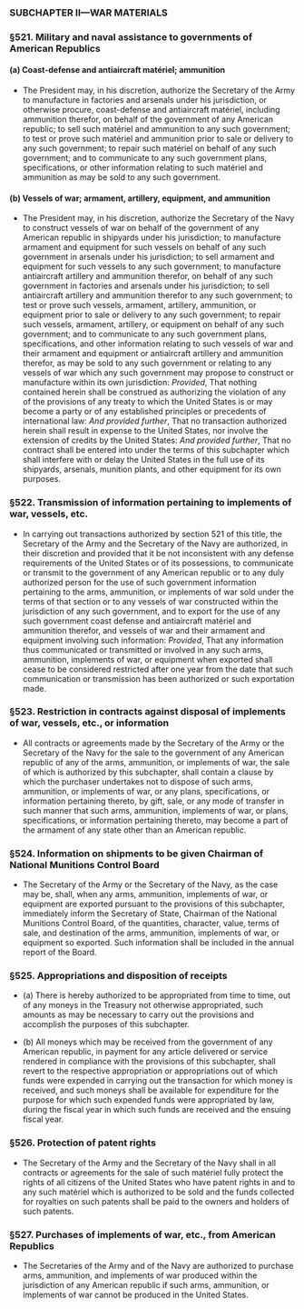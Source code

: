 ### SUBCHAPTER II—WAR MATERIALS

### §521. Military and naval assistance to governments of American Republics
#### (a) Coast-defense and antiaircraft matériel; ammunition
* The President may, in his discretion, authorize the Secretary of the Army to manufacture in factories and arsenals under his jurisdiction, or otherwise procure, coast-defense and antiaircraft matériel, including ammunition therefor, on behalf of the government of any American republic; to sell such matériel and ammunition to any such government; to test or prove such matériel and ammunition prior to sale or delivery to any such government; to repair such matériel on behalf of any such government; and to communicate to any such government plans, specifications, or other information relating to such matériel and ammunition as may be sold to any such government.

#### (b) Vessels of war; armament, artillery, equipment, and ammunition
* The President may, in his discretion, authorize the Secretary of the Navy to construct vessels of war on behalf of the government of any American republic in shipyards under his jurisdiction; to manufacture armament and equipment for such vessels on behalf of any such government in arsenals under his jurisdiction; to sell armament and equipment for such vessels to any such government; to manufacture antiaircraft artillery and ammunition therefor, on behalf of any such government in factories and arsenals under his jurisdiction; to sell antiaircraft artillery and ammunition therefor to any such government; to test or prove such vessels, armament, artillery, ammunition, or equipment prior to sale or delivery to any such government; to repair such vessels, armament, artillery, or equipment on behalf of any such government; and to communicate to any such government plans, specifications, and other information relating to such vessels of war and their armament and equipment or antiaircraft artillery and ammunition therefor, as may be sold to any such government or relating to any vessels of war which any such government may propose to construct or manufacture within its own jurisdiction: _Provided_, That nothing contained herein shall be construed as authorizing the violation of any of the provisions of any treaty to which the United States is or may become a party or of any established principles or precedents of international law: _And provided further_, That no transaction authorized herein shall result in expense to the United States, nor involve the extension of credits by the United States: _And provided further_, That no contract shall be entered into under the terms of this subchapter which shall interfere with or delay the United States in the full use of its shipyards, arsenals, munition plants, and other equipment for its own purposes.

### §522. Transmission of information pertaining to implements of war, vessels, etc.
* In carrying out transactions authorized by section 521 of this title, the Secretary of the Army and the Secretary of the Navy are authorized, in their discretion and provided that it be not inconsistent with any defense requirements of the United States or of its possessions, to communicate or transmit to the government of any American republic or to any duly authorized person for the use of such government information pertaining to the arms, ammunition, or implements of war sold under the terms of that section or to any vessels of war constructed within the jurisdiction of any such government, and to export for the use of any such government coast defense and antiaircraft matériel and ammunition therefor, and vessels of war and their armament and equipment involving such information: _Provided_, That any information thus communicated or transmitted or involved in any such arms, ammunition, implements of war, or equipment when exported shall cease to be considered restricted after one year from the date that such communication or transmission has been authorized or such exportation made.

### §523. Restriction in contracts against disposal of implements of war, vessels, etc., or information
* All contracts or agreements made by the Secretary of the Army or the Secretary of the Navy for the sale to the government of any American republic of any of the arms, ammunition, or implements of war, the sale of which is authorized by this subchapter, shall contain a clause by which the purchaser undertakes not to dispose of such arms, ammunition, or implements of war, or any plans, specifications, or information pertaining thereto, by gift, sale, or any mode of transfer in such manner that such arms, ammunition, implements of war, or plans, specifications, or information pertaining thereto, may become a part of the armament of any state other than an American republic.

### §524. Information on shipments to be given Chairman of National Munitions Control Board
* The Secretary of the Army or the Secretary of the Navy, as the case may be, shall, when any arms, ammunition, implements of war, or equipment are exported pursuant to the provisions of this subchapter, immediately inform the Secretary of State, Chairman of the National Munitions Control Board, of the quantities, character, value, terms of sale, and destination of the arms, ammunition, implements of war, or equipment so exported. Such information shall be included in the annual report of the Board.

### §525. Appropriations and disposition of receipts
* (a) There is hereby authorized to be appropriated from time to time, out of any moneys in the Treasury not otherwise appropriated, such amounts as may be necessary to carry out the provisions and accomplish the purposes of this subchapter.

* (b) All moneys which may be received from the government of any American republic, in payment for any article delivered or service rendered in compliance with the provisions of this subchapter, shall revert to the respective appropriation or appropriations out of which funds were expended in carrying out the transaction for which money is received, and such moneys shall be available for expenditure for the purpose for which such expended funds were appropriated by law, during the fiscal year in which such funds are received and the ensuing fiscal year.

### §526. Protection of patent rights
* The Secretary of the Army and the Secretary of the Navy shall in all contracts or agreements for the sale of such matériel fully protect the rights of all citizens of the United States who have patent rights in and to any such matériel which is authorized to be sold and the funds collected for royalties on such patents shall be paid to the owners and holders of such patents.

### §527. Purchases of implements of war, etc., from American Republics
* The Secretaries of the Army and of the Navy are authorized to purchase arms, ammunition, and implements of war produced within the jurisdiction of any American republic if such arms, ammunition, or implements of war cannot be produced in the United States.
